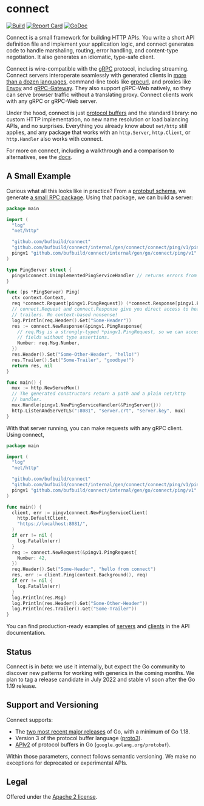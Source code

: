connect
=======

[![Build](https://github.com/bufbuild/connect/actions/workflows/ci.yml/badge.svg?event=push?branch=main)](https://github.com/bufbuild/connect/actions/workflows/ci.yml)
[![Report Card](https://goreportcard.com/badge/github.com/bufbuild/connect)](https://goreportcard.com/report/github.com/bufbuild/connect)
[![GoDoc](https://pkg.go.dev/badge/github.com/bufbuild/connect.svg)](https://pkg.go.dev/github.com/bufbuild/connect)

Connect is a small framework for building HTTP APIs. You write a short API
definition file and implement your application logic, and connect generates
code to handle marshaling, routing, error handling, and content-type
negotiation. It also generates an idiomatic, type-safe client.

Connect is wire-compatible with the [gRPC][grpc] protocol, including streaming.
Connect servers interoperate seamlessly with generated clients in [more than a
dozen languages][grpc-implementations], command-line tools like [grpcurl][],
and proxies like [Envoy][envoy] and [gRPC-Gateway][grpc-gateway]. They also
support gRPC-Web natively, so they can serve browser traffic without a
translating proxy. Connect clients work with any gRPC or gRPC-Web server.

Under the hood, connect is just [protocol buffers][protobuf] and the standard
library: no custom HTTP implementation, no new name resolution or load
balancing APIs, and no surprises. Everything you already know about `net/http`
still applies, and any package that works with an `http.Server`, `http.Client`,
or `http.Handler` also works with connect.

For more on connect, including a walkthrough and a comparison to alternatives,
see the [docs][].

## A Small Example

Curious what all this looks like in practice? From a [protobuf
schema](internal/proto/connect/ping/v1/ping.proto), we generate [a small RPC
package](internal/gen/connect/connect/ping/v1/pingv1connect/ping.connect.go). Using that
package, we can build a server:

```go
package main

import (
  "log"
  "net/http"

  "github.com/bufbuild/connect"
  "github.com/bufbuild/connect/internal/gen/connect/connect/ping/v1/pingv1connect"
  pingv1 "github.com/bufbuild/connect/internal/gen/go/connect/ping/v1"
)

type PingServer struct {
  pingv1connect.UnimplementedPingServiceHandler // returns errors from all methods
}

func (ps *PingServer) Ping(
  ctx context.Context,
  req *connect.Request[pingv1.PingRequest]) (*connect.Response[pingv1.PingResponse], error) {
  // connect.Request and connect.Response give you direct access to headers and
  // trailers. No context-based nonsense!
  log.Println(req.Header().Get("Some-Header"))
  res := connect.NewResponse(&pingv1.PingResponse{
    // req.Msg is a strongly-typed *pingv1.PingRequest, so we can access its
    // fields without type assertions.
    Number: req.Msg.Number,
  })
  res.Header().Set("Some-Other-Header", "hello!")
  res.Trailer().Set("Some-Trailer", "goodbye!")
  return res, nil
}

func main() {
  mux := http.NewServeMux()
  // The generated constructors return a path and a plain net/http
  // handler.
  mux.Handle(pingv1.NewPingServiceHandler(&PingServer{}))
  http.ListenAndServeTLS(":8081", "server.crt", "server.key", mux)
}
```

With that server running, you can make requests with any gRPC client. Using
connect,

```go
package main

import (
  "log"
  "net/http"

  "github.com/bufbuild/connect"
  "github.com/bufbuild/connect/internal/gen/connect/connect/ping/v1/pingv1connect"
  pingv1 "github.com/bufbuild/connect/internal/gen/go/connect/ping/v1"
)

func main() {
  client, err := pingv1connect.NewPingServiceClient(
    http.DefaultClient,
    "https://localhost:8081/",
  )
  if err != nil {
    log.Fatalln(err)
  }
  req := connect.NewRequest(&pingv1.PingRequest{
    Number: 42,
  })
  req.Header().Set("Some-Header", "hello from connect")
  res, err := client.Ping(context.Background(), req)
  if err != nil {
    log.Fatalln(err)
  }
  log.Println(res.Msg)
  log.Println(res.Header().Get("Some-Other-Header"))
  log.Println(res.Trailer().Get("Some-Trailer"))
}
```

You can find production-ready examples of [servers][prod-server] and
[clients][prod-client] in the API documentation.

## Status

Connect is in _beta_: we use it internally, but expect the Go community to
discover new patterns for working with generics in the coming months. We plan
to tag a release candidate in July 2022 and stable v1 soon after the Go 1.19
release.

## Support and Versioning

Connect supports:

* The [two most recent major releases][go-support-policy] of Go, with a minimum
  of Go 1.18.
* Version 3 of the protocol buffer language ([proto3][]).
* [APIv2][] of protocol buffers in Go (`google.golang.org/protobuf`).

Within those parameters, connect follows semantic versioning. We make no
exceptions for deprecated or experimental APIs.

## Legal

Offered under the [Apache 2 license][license].

[APIv2]: https://blog.golang.org/protobuf-apiv2
[docs]: https://bufconnect.com
[envoy]: https://www.envoyproxy.io/
[godoc]: https://pkg.go.dev/github.com/bufbuild/connect
[go-support-policy]: https://golang.org/doc/devel/release#policy
[grpc-gateway]: https://grpc-ecosystem.github.io/grpc-gateway/
[grpc]: https://grpc.io/
[grpc-implementations]: https://grpc.io/docs/languages/
[grpcurl]: https://github.com/fullstorydev/grpcurl
[license]: https://github.com/bufbuild/connect/blob/main/LICENSE.txt
[prod-client]: https://pkg.go.dev/github.com/bufbuild/connect#example-Client
[prod-server]: https://pkg.go.dev/github.com/bufbuild/connect#example-package
[proto3]: https://cloud.google.com/apis/design/proto3
[protobuf]: https://developers.google.com/protocol-buffers
